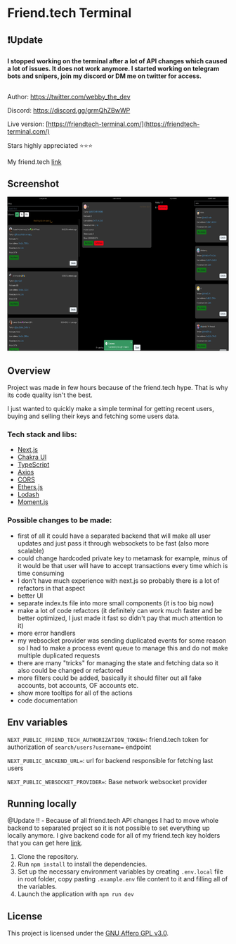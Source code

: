 # Friend.tech Terminal

## ❗️Update 
#### I stopped working on the terminal after a lot of API changes which caused a lot of issues. It does not work anymore. I started working on telegram bots and snipers, join my discord or DM me on twitter for access.
##

Author: https://twitter.com/webby_the_dev

Discord: https://discord.gg/grmQhZBwWP

Live version: [https://friendtech-terminal.com/](https://friendtech-terminal.com/)

Stars highly appreciated ⭐️⭐️⭐️

My friend.tech [link](https://www.friend.tech/rooms/0xFe0a69518CaE0174BF52481545A5c547DD3f252C)

## Screenshot

<img src="screenshot.png" width="765" height="350">

## Overview

Project was made in few hours because of the friend.tech hype. That is why its code quality isn't the best.

I just wanted to quickly make a simple terminal for getting recent users, buying and selling their keys and fetching some users data.

### Tech stack and libs:

- [Next.js](https://nextjs.org/)
- [Chakra UI](https://chakra-ui.com/)
- [TypeScript](https://www.typescriptlang.org/)
- [Axios](https://axios-http.com/)
- [CORS](https://github.com/expressjs/cors)
- [Ethers.js](https://docs.ethers.io/v5/)
- [Lodash](https://lodash.com/)
- [Moment.js](https://momentjs.com/)

### Possible changes to be made:

- first of all it could have a separated backend that will make all user updates and just pass it through websockets to be fast (also more scalable)
- could change hardcoded private key to metamask for example, minus of it would be that user will have to accept transactions every time which is time consuming
- I don't have much experience with next.js so probably there is a lot of refactors in that aspect
- better UI
- separate index.ts file into more small components (it is too big now)
- make a lot of code refactors (it definitely can work much faster and be better optimized, I just made it fast so didn't pay that much attention to it)
- more error handlers
- my websocket provider was sending duplicated events for some reason so I had to make a process event queue to manage this and do not make multiple duplicated requests
- there are many "tricks" for managing the state and fetching data so it also could be changed or refactored
- more filters could be added, basically it should filter out all fake accounts, bot accounts, OF accounts etc.
- show more tooltips for all of the actions
- code documentation

## Env variables

`NEXT_PUBLIC_FRIEND_TECH_AUTHORIZATION_TOKEN=`: friend.tech token for authorization of `search/users?username=` endpoint

`NEXT_PUBLIC_BACKEND_URL=`: url for backend responsible for fetching last users

`NEXT_PUBLIC_WEBSOCKET_PROVIDER=`: Base network websocket provider

## Running locally

@Update ‼️ - Because of all friend.tech API changes I had to move whole backend to separated project so it is not possible to set everything up locally anymore.
I give backend code for all of my friend.tech key holders that you can get here [link](https://www.friend.tech/rooms/0xFe0a69518CaE0174BF52481545A5c547DD3f252C). 

1. Clone the repository.
2. Run `npm install` to install the dependencies.
3. Set up the necessary environment variables by creating `.env.local` file in root folder, copy pasting `.example.env` file content to it and filling all of the variables.
4. Launch the application with `npm run dev`

## License

This project is licensed under the [GNU Affero GPL v3.0](./LICENSE).
